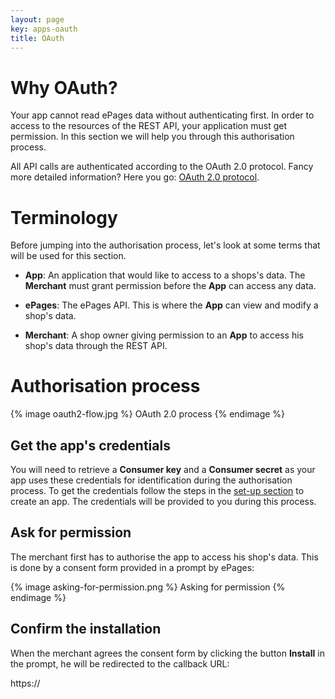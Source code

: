 ```yaml
---
layout: page
key: apps-oauth
title: OAuth
---
```


# Why OAuth?

Your app cannot read ePages data without authenticating first. In order to access to the resources of the REST API, your application must get permission.
In this section we will help you through this authorisation process.

All API calls are authenticated according to the OAuth 2.0 protocol. Fancy more detailed information? Here you go: [OAuth 2.0 protocol](https://tools.ietf.org/html/rfc6749).

# Terminology

Before jumping into the authorisation process, let's look at some terms that will be used for this section.

* **App**: An application that would like to access to a shops's data. The **Merchant** must grant permission before the **App** can access any data.


* **ePages**: The ePages API. This is where the **App** can view and modify a shop's data.


* **Merchant**: A shop owner giving permission to an **App** to access his shop's data through the REST API.

# Authorisation process

{% image oauth2-flow.jpg %}
OAuth 2.0 process
{% endimage %}

## Get the app's credentials

You will need to retrieve a **Consumer key** and a **Consumer secret** as your app uses these credentials for identification during the authorisation process.
To get the credentials follow the steps in the [set-up section](page:apps-develop-app#set-up) to create an app. The credentials will be provided to you during this process.

## Ask for permission

The merchant first has to authorise the app to access his shop's data. This is done by a consent form provided in a prompt by ePages:

{% image asking-for-permission.png %}
Asking for permission
{% endimage %}

## Confirm the installation

When the merchant agrees the consent form by clicking the button **Install** in the prompt, he will be redirected to the callback URL:

https://

